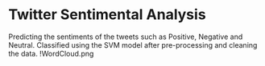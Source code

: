 # Twitter Sentimental Analysis
Predicting the sentiments of the tweets such as Positive, Negative and Neutral. Classified using the SVM model after pre-processing and cleaning the data. 
!WordCloud.png
